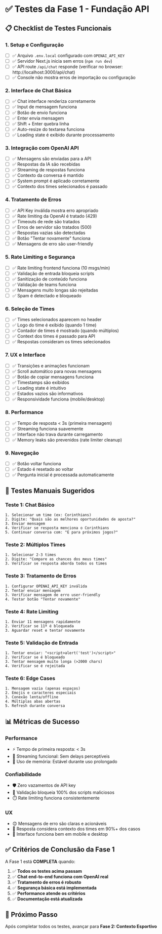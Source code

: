 # ✅ Testes da Fase 1 - Fundação API

## 📋 Checklist de Testes Funcionais

### **1. Setup e Configuração**
- [ ] ✅ Arquivo `.env.local` configurado com `OPENAI_API_KEY`
- [ ] ✅ Servidor Next.js inicia sem erros (`npm run dev`)
- [ ] ✅ API route `/api/chat` responde (verificar no browser: http://localhost:3000/api/chat)
- [ ] ✅ Console não mostra erros de importação ou configuração

### **2. Interface de Chat Básica**
- [ ] ✅ Chat interface renderiza corretamente
- [ ] ✅ Input de mensagem funciona
- [ ] ✅ Botão de envio funciona
- [ ] ✅ Enter envia mensagem
- [ ] ✅ Shift + Enter quebra linha
- [ ] ✅ Auto-resize do textarea funciona
- [ ] ✅ Loading state é exibido durante processamento

### **3. Integração com OpenAI API**
- [ ] ✅ Mensagens são enviadas para a API
- [ ] ✅ Respostas da IA são recebidas
- [ ] ✅ Streaming de respostas funciona
- [ ] ✅ Contexto da conversa é mantido
- [ ] ✅ System prompt é aplicado corretamente
- [ ] ✅ Contexto dos times selecionados é passado

### **4. Tratamento de Erros**
- [ ] ✅ API Key inválida mostra erro apropriado
- [ ] ✅ Rate limiting da OpenAI é tratado (429)
- [ ] ✅ Timeouts de rede são tratados
- [ ] ✅ Erros de servidor são tratados (500)
- [ ] ✅ Respostas vazias são detectadas
- [ ] ✅ Botão "Tentar novamente" funciona
- [ ] ✅ Mensagens de erro são user-friendly

### **5. Rate Limiting e Segurança**
- [ ] ✅ Rate limiting frontend funciona (10 msgs/min)
- [ ] ✅ Validação de entrada bloqueia scripts
- [ ] ✅ Sanitização de conteúdo funciona
- [ ] ✅ Validação de teams funciona
- [ ] ✅ Mensagens muito longas são rejeitadas
- [ ] ✅ Spam é detectado e bloqueado

### **6. Seleção de Times**
- [ ] ✅ Times selecionados aparecem no header
- [ ] ✅ Logo do time é exibido (quando 1 time)
- [ ] ✅ Contador de times é mostrado (quando múltiplos)
- [ ] ✅ Context dos times é passado para API
- [ ] ✅ Respostas consideram os times selecionados

### **7. UX e Interface**
- [ ] ✅ Transições e animações funcionam
- [ ] ✅ Scroll automático para novas mensagens
- [ ] ✅ Botão de copiar mensagens funciona
- [ ] ✅ Timestamps são exibidos
- [ ] ✅ Loading state é intuitivo
- [ ] ✅ Estados vazios são informativos
- [ ] ✅ Responsividade funciona (mobile/desktop)

### **8. Performance**
- [ ] ✅ Tempo de resposta < 3s (primeira mensagem)
- [ ] ✅ Streaming funciona suavemente
- [ ] ✅ Interface não trava durante carregamento
- [ ] ✅ Memory leaks são prevenidos (rate limiter cleanup)

### **9. Navegação**
- [ ] ✅ Botão voltar funciona
- [ ] ✅ Estado é resetado ao voltar
- [ ] ✅ Pergunta inicial é processada automaticamente

## 🧪 Testes Manuais Sugeridos

### **Teste 1: Chat Básico**
```
1. Selecionar um time (ex: Corinthians)
2. Digite: "Quais são as melhores oportunidades de aposta?"
3. Enviar mensagem
4. Verificar se resposta menciona o Corinthians
5. Continuar conversa com: "E para próximos jogos?"
```

### **Teste 2: Múltiplos Times**
```
1. Selecionar 2-3 times
2. Digite: "Compare as chances dos meus times"
3. Verificar se resposta aborda todos os times
```

### **Teste 3: Tratamento de Erros**
```
1. Configurar OPENAI_API_KEY inválida
2. Tentar enviar mensagem
3. Verificar mensagem de erro user-friendly
4. Testar botão "Tentar novamente"
```

### **Teste 4: Rate Limiting**
```
1. Enviar 11 mensagens rapidamente
2. Verificar se 11ª é bloqueada
3. Aguardar reset e tentar novamente
```

### **Teste 5: Validação de Entrada**
```
1. Tentar enviar: "<script>alert('test')</script>"
2. Verificar se é bloqueado
3. Tentar mensagem muito longa (>2000 chars)
4. Verificar se é rejeitada
```

### **Teste 6: Edge Cases**
```
1. Mensagem vazia (apenas espaços)
2. Emojis e caracteres especiais
3. Conexão lenta/offline
4. Múltiplas abas abertas
5. Refresh durante conversa
```

## 📊 Métricas de Sucesso

### **Performance**
- ⚡ Tempo de primeira resposta: < 3s
- 📡 Streaming funcional: Sem delays perceptíveis
- 💾 Uso de memória: Estável durante uso prolongado

### **Confiabilidade**
- 🛡️ Zero vazamentos de API key
- 🔐 Validação bloqueia 100% dos scripts maliciosos
- ⏱️ Rate limiting funciona consistentemente

### **UX**
- 😊 Mensagens de erro são claras e acionáveis
- 🎯 Resposta considera contexto dos times em 90%+ dos casos
- 📱 Interface funciona bem em mobile e desktop

## ✅ Critérios de Conclusão da Fase 1

A Fase 1 está **COMPLETA** quando:

1. ✅ **Todos os testes acima passam**
2. ✅ **Chat end-to-end funciona com OpenAI real**
3. ✅ **Tratamento de erros é robusto**
4. ✅ **Segurança básica está implementada**
5. ✅ **Performance atende os critérios**
6. ✅ **Documentação está atualizada**

## 🚀 Próximo Passo

Após completar todos os testes, avançar para **Fase 2: Contexto Esportivo**
